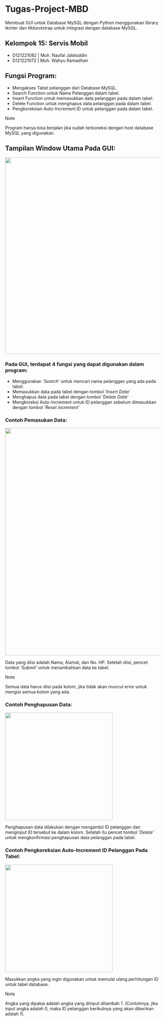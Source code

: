 # Tugas-Project-MBD

Membuat GUI untuk Database MySQL dengan Python menggunakan library tkinter dan ttkbootstrap untuk integrasi dengan database MySQL.

## Kelompok 15: Servis Mobil
- D121221082 | Muh. Naufal Jalaluddin
- D121221072 | Muh. Wahyu Ramadhan

## Fungsi Program:
- Mengakses Tabel pelanggan dari Database MySQL.
- Search Function untuk Nama Pelanggan dalam tabel.
- Insert Function untuk memasukkan data pelanggan pada dalam tabel.
- Delete Function untuk menghapus data pelanggan pada dalam tabel.
- Pengkoreksian Auto-Increment ID untuk pelanggan pada dalam tabel.

> [!NOTE]
> Program hanya bisa berjalan jika sudah terkoneksi dengan host database MySQL yang digunakan.

## Tampilan Window Utama Pada GUI:
<img src='https://github.com/XDerbyX/Tugas-Project-MBD/assets/42211348/4c646178-ca59-454d-bc44-cb1da56abeac' width="640">

### Pada GUI, terdapat 4 fungsi yang dapat digunakan dalam program:
- Menggunakan _'Search'_ untuk mencari nama pelanggan yang ada pada tabel.
- Memasukkan data pada tabel dengan tombol _'Insert Data'_
- Menghapus data pada tabel dengan tombol _'Delete Data'_
- Mengkoreksi Auto-Increment untuk ID pelanggan sebelum dimasukkan dengan tombol _'Reset increment'_

### Contoh Pemasukan Data:
<img src='https://github.com/XDerbyX/Tugas-Project-MBD/assets/42211348/20df8b14-ab32-46fc-81a2-cd47b860aabd' width="740">

Data yang diisi adalah Nama, Alamat, dan No. HP. Setelah diisi, pencet tombol _'Submit'_ untuk menambahkan data ke tabel.

> [!NOTE]
> Semua data harus diisi pada kolom, jika tidak akan muncul error untuk mengisi semua kolom yang ada.

### Contoh Penghapusan Data:
<img src='https://github.com/XDerbyX/Tugas-Project-MBD/assets/42211348/43395814-6501-4b0c-bdfa-4b078c795f5e' width="350">

Penghapusan data dilakukan dengan mengambil ID pelanggan dan menginput ID tersebut ke dalam kolom. Setelah itu pencet tombol _'Delete'_ untuk mengkonfirmasi penghapusan data pelanggan pada tabel.

### Contoh Pengkoreksian Auto-Increment ID Pelanggan Pada Tabel:
<img src='https://github.com/XDerbyX/Tugas-Project-MBD/assets/42211348/6c7ec1d8-d522-497b-8f49-343f9700a470' width="350">

Masukkan angka yang ingin digunakan untuk memulai ulang perhitungan ID untuk tabel database.

> [!NOTE]
> Angka yang dipakai adalah angka yang diinput ditambah 1. (Contohnya, jika input angka adalah 0, maka ID pelanggan berikutnya yang akan diberikan adalah 1).
